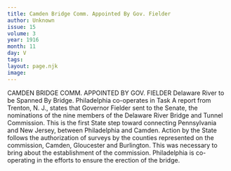 ```yaml
---
title: Camden Bridge Comm. Appointed By Gov. Fielder
author: Unknown
issue: 15
volume: 3
year: 1916
month: 11
day: V
tags:
layout: page.njk
image:
---
```

CAMDEN BRIDGE COMM. APPOINTED BY GOV. FIELDER    Delaware River to be Spanned By Bridge. Philadelphia co-operates in Task       A report from Trenton, N. J., states that Governor Fielder sent to the Senate, the nominations of the nine members of the Delaware River Bridge and Tunnel Commission. This is the first State step toward connecting Pennsylvania and New Jersey, between Philadelphia and Camden.       Action by the State follows the authorization of surveys by the counties represented on the commission, Camden, Gloucester and Burlington. This was necessary to bring about the establishment of the commission.       Philadelphia is co-operating in the efforts to ensure the erection of the bridge. 

